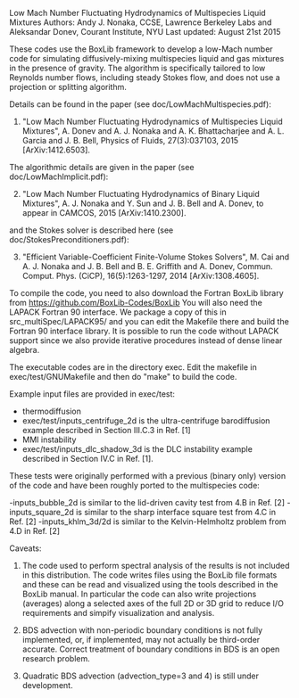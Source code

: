 Low Mach Number Fluctuating Hydrodynamics of Multispecies Liquid Mixtures
Authors: Andy J. Nonaka, CCSE, Lawrence Berkeley Labs and
         Aleksandar Donev, Courant Institute, NYU
Last updated: August 21st 2015

These codes use the BoxLib framework to develop a low-Mach number code for simulating diffusively-mixing multispecies liquid and gas mixtures in the presence of gravity. The algorithm is specifically tailored to low Reynolds number flows, including steady Stokes flow, and does not use a projection or splitting algorithm.

Details can be found in the paper (see doc/LowMachMultispecies.pdf):

1. "Low Mach Number Fluctuating Hydrodynamics of Multispecies Liquid Mixtures", A. Donev and A. J. Nonaka and A. K. Bhattacharjee and A. L. Garcia and J. B. Bell, Physics of Fluids, 27(3):037103, 2015 [ArXiv:1412.6503].

The algorithmic details are given in the paper (see doc/LowMachImplicit.pdf):

2. "Low Mach Number Fluctuating Hydrodynamics of Binary Liquid Mixtures", A. J. Nonaka and Y. Sun and J. B. Bell and A. Donev, to appear in CAMCOS, 2015 [ArXiv:1410.2300].

and the Stokes solver is described here (see doc/StokesPreconditioners.pdf):

3. "Efficient Variable-Coefficient Finite-Volume Stokes Solvers", M. Cai and A. J. Nonaka and J. B. Bell and B. E. Griffith and A. Donev, Commun. Comput. Phys. (CiCP), 16(5):1263-1297, 2014 [ArXiv:1308.4605].

To compile the code, you need to also download the Fortran BoxLib library from
https://github.com/BoxLib-Codes/BoxLib
You will also need the LAPACK Fortran 90 interface. We package a copy of this in
src_multiSpec/LAPACK95/
and you can edit the Makefile there and build the Fortran 90 interface library. It is possible to run the code without LAPACK support since we also provide iterative procedures instead of dense linear algebra.

The executable codes are in the directory exec. Edit the makefile in
exec/test/GNUMakefile
and then do "make" to build the code.

Example input files are provided in exec/test:

- thermodiffusion
- exec/test/inputs_centrifuge_2d is the ultra-centrifuge barodiffusion example described in Section III.C.3 in Ref. [1]
- MMI instability
- exec/test/inputs_dlc_shadow_3d is the DLC instability example described in Section IV.C in Ref. [1].

These tests were originally performed with a previous (binary only) version of the code and have been roughly ported to the multispecies code:

-inputs_bubble_2d is similar to the lid-driven cavity test from 4.B in Ref. [2]
-inputs_square_2d is similar to the sharp interface square test from 4.C in Ref. [2]
-inputs_khlm_3d/2d is similar to the Kelvin-Helmholtz problem from 4.D in Ref. [2]

Caveats: 

1) The code used to perform spectral analysis of the results is not included in this distribution. The code writes files using the BoxLib file formats and these can be read and visualized using the tools described in the BoxLib manual. In particular the code can also write projections (averages) along a selected axes of the full 2D or 3D grid to reduce I/O requirements and simpify visualization and analysis.

2) BDS advection with non-periodic boundary conditions is not fully implemented, or, if implemented, may not actually be third-order accurate. Correct treatment of boundary conditions in BDS is an open research problem.

3) Quadratic BDS advection (advection_type=3 and 4) is still under development.

